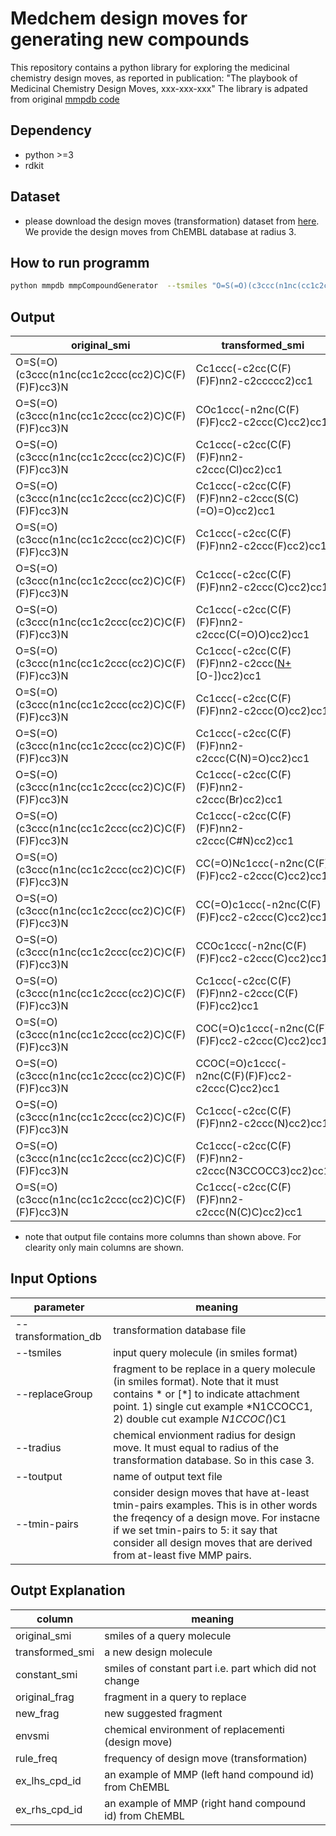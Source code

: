 # Medchem design moves for generating new compounds

This repository contains a python library for exploring the medicinal chemistry design moves, as reported in publication: "The playbook of Medicinal Chemistry Design Moves, xxx-xxx-xxx"
The library is adpated from original [mmpdb code](https://github.com/rdkit/mmpdb)

## Dependency

  - python >=3
  - rdkit

## Dataset

  - please download the design moves (transformation) dataset from [here](www.google.com). We provide the design moves from ChEMBL database at radius 3.

## How to run programm
```sh
python mmpdb mmpCompoundGenerator  --tsmiles "O=S(=O)(c3ccc(n1nc(cc1c2ccc(cc2)C)C(F)(F)F)cc3)N" --transformation_db "chemblDB3.sqlitdb" --replaceGroup "*S(=O)(=O)(N)" --tradius 3 --toutput output.txt --tmin-pairs 100
```

## Output

|original_smi|transformed_smi|original_frag|new_frag|rule_freq|ex_lhs_cpd_id|ex_rhs_cpd_id|
|-----------|-----------|-----------|-----------|-----------|-----------|-----------|
|O=S(=O)(c3ccc(n1nc(cc1c2ccc(cc2)C)C(F)(F)F)cc3)N|Cc1ccc(-c2cc(C(F)(F)F)nn2-c2ccccc2)cc1|[*]S(N)(=O)=O|[*:1][H]|1103|CHEMBL51385|CHEMBL1201104|
|O=S(=O)(c3ccc(n1nc(cc1c2ccc(cc2)C)C(F)(F)F)cc3)N|COc1ccc(-n2nc(C(F)(F)F)cc2-c2ccc(C)cc2)cc1|[*]S(N)(=O)=O|[*:1]OC|607|CHEMBL51385|CHEMBL8441|
|O=S(=O)(c3ccc(n1nc(cc1c2ccc(cc2)C)C(F)(F)F)cc3)N|Cc1ccc(-c2cc(C(F)(F)F)nn2-c2ccc(Cl)cc2)cc1|[*]S(N)(=O)=O|[*:1]Cl|523|CHEMBL51385|CHEMBL462|
|O=S(=O)(c3ccc(n1nc(cc1c2ccc(cc2)C)C(F)(F)F)cc3)N|Cc1ccc(-c2cc(C(F)(F)F)nn2-c2ccc(S(C)(=O)=O)cc2)cc1|[*]S(N)(=O)=O|[*:1]S(C)(=O)=O|497|CHEMBL468367|CHEMBL507789|
|O=S(=O)(c3ccc(n1nc(cc1c2ccc(cc2)C)C(F)(F)F)cc3)N|Cc1ccc(-c2cc(C(F)(F)F)nn2-c2ccc(F)cc2)cc1|[*]S(N)(=O)=O|[*:1]F|491|CHEMBL3426428|CHEMBL3426432|
|O=S(=O)(c3ccc(n1nc(cc1c2ccc(cc2)C)C(F)(F)F)cc3)N|Cc1ccc(-c2cc(C(F)(F)F)nn2-c2ccc(C)cc2)cc1|[*]S(N)(=O)=O|[*:1]C|408|CHEMBL51385|CHEMBL274877|
|O=S(=O)(c3ccc(n1nc(cc1c2ccc(cc2)C)C(F)(F)F)cc3)N|Cc1ccc(-c2cc(C(F)(F)F)nn2-c2ccc(C(=O)O)cc2)cc1|[*]S(N)(=O)=O|[*:1]C(=O)O|275|CHEMBL1966874|CHEMBL2094690|
|O=S(=O)(c3ccc(n1nc(cc1c2ccc(cc2)C)C(F)(F)F)cc3)N|Cc1ccc(-c2cc(C(F)(F)F)nn2-c2ccc([N+](=O)[O-])cc2)cc1|[*]S(N)(=O)=O|[*:1][N+](=O)[O-]|265|CHEMBL51385|CHEMBL8682|
|O=S(=O)(c3ccc(n1nc(cc1c2ccc(cc2)C)C(F)(F)F)cc3)N|Cc1ccc(-c2cc(C(F)(F)F)nn2-c2ccc(O)cc2)cc1|[*]S(N)(=O)=O|[*:1]O|255|CHEMBL3632832|CHEMBL1341020|
|O=S(=O)(c3ccc(n1nc(cc1c2ccc(cc2)C)C(F)(F)F)cc3)N|Cc1ccc(-c2cc(C(F)(F)F)nn2-c2ccc(C(N)=O)cc2)cc1|[*]S(N)(=O)=O|[*:1]C(N)=O|215|CHEMBL3901141|CHEMBL3973258|
|O=S(=O)(c3ccc(n1nc(cc1c2ccc(cc2)C)C(F)(F)F)cc3)N|Cc1ccc(-c2cc(C(F)(F)F)nn2-c2ccc(Br)cc2)cc1|[*]S(N)(=O)=O|[*:1]Br|205|CHEMBL51385|CHEMBL450762|
|O=S(=O)(c3ccc(n1nc(cc1c2ccc(cc2)C)C(F)(F)F)cc3)N|Cc1ccc(-c2cc(C(F)(F)F)nn2-c2ccc(C#N)cc2)cc1|[*]S(N)(=O)=O|[*:1]C#N|193|CHEMBL3426428|CHEMBL3426430|
|O=S(=O)(c3ccc(n1nc(cc1c2ccc(cc2)C)C(F)(F)F)cc3)N|CC(=O)Nc1ccc(-n2nc(C(F)(F)F)cc2-c2ccc(C)cc2)cc1|[*]S(N)(=O)=O|[*:1]NC(C)=O|170|CHEMBL1490019|CHEMBL1716793|
|O=S(=O)(c3ccc(n1nc(cc1c2ccc(cc2)C)C(F)(F)F)cc3)N|CC(=O)c1ccc(-n2nc(C(F)(F)F)cc2-c2ccc(C)cc2)cc1|[*]S(N)(=O)=O|[*:1]C(C)=O|152|CHEMBL2163818|CHEMBL1206418|
|O=S(=O)(c3ccc(n1nc(cc1c2ccc(cc2)C)C(F)(F)F)cc3)N|CCOc1ccc(-n2nc(C(F)(F)F)cc2-c2ccc(C)cc2)cc1|[*]S(N)(=O)=O|[*:1]OCC|141|CHEMBL2163818|CHEMBL1206420|
|O=S(=O)(c3ccc(n1nc(cc1c2ccc(cc2)C)C(F)(F)F)cc3)N|Cc1ccc(-c2cc(C(F)(F)F)nn2-c2ccc(C(F)(F)F)cc2)cc1|[*]S(N)(=O)=O|[*:1]C(F)(F)F|137|CHEMBL51385|CHEMBL501107|
|O=S(=O)(c3ccc(n1nc(cc1c2ccc(cc2)C)C(F)(F)F)cc3)N|COC(=O)c1ccc(-n2nc(C(F)(F)F)cc2-c2ccc(C)cc2)cc1|[*]S(N)(=O)=O|[*:1]C(=O)OC|136|CHEMBL3695775|CHEMBL3695774|
|O=S(=O)(c3ccc(n1nc(cc1c2ccc(cc2)C)C(F)(F)F)cc3)N|CCOC(=O)c1ccc(-n2nc(C(F)(F)F)cc2-c2ccc(C)cc2)cc1|[*]S(N)(=O)=O|[*:1]C(=O)OCC|132|CHEMBL285831|CHEMBL241971|
|O=S(=O)(c3ccc(n1nc(cc1c2ccc(cc2)C)C(F)(F)F)cc3)N|Cc1ccc(-c2cc(C(F)(F)F)nn2-c2ccc(N)cc2)cc1|[*]S(N)(=O)=O|[*:1]N|126|CHEMBL51385|CHEMBL463|
|O=S(=O)(c3ccc(n1nc(cc1c2ccc(cc2)C)C(F)(F)F)cc3)N|Cc1ccc(-c2cc(C(F)(F)F)nn2-c2ccc(N3CCOCC3)cc2)cc1|[*]S(N)(=O)=O|[*:1]N1CCOCC1|114|CHEMBL3679534|CHEMBL3679542|
|O=S(=O)(c3ccc(n1nc(cc1c2ccc(cc2)C)C(F)(F)F)cc3)N|Cc1ccc(-c2cc(C(F)(F)F)nn2-c2ccc(N(C)C)cc2)cc1|[*]S(N)(=O)=O|[*:1]N(C)C|108|CHEMBL3695775|CHEMBL3695770|


* note that output file contains more columns than shown above. For clearity only main columns are shown.

## Input Options 

|parameter|meaning |
|---------|--------|
|--transformation_db| transformation database file|
|--tsmiles| input query molecule (in smiles format)|
|--replaceGroup|fragment to be replace in a query molecule (in smiles format). Note that it must contains * or [*] to indicate attachment point. 1) single cut example *N1CCOCC1, 2) double cut example *N1CCOC(*)C1
|--tradius|chemical envionment radius for design move. It must equal to radius of the transformation database. So in this case 3.|
|--toutput|name of output text file|
|--tmin-pairs|consider design moves that have at-least tmin-pairs examples. This is in other words the freqency of a design move. For instacne if we set tmin-pairs to 5: it say that consider all design moves that are derived from at-least five MMP pairs.| 


## Outpt Explanation
|column|meaning |
|---------|--------|
|original_smi|smiles of a query molecule|
|transformed_smi|a new design molecule|
|constant_smi|smiles of constant part i.e. part which did not change|
|original_frag|fragment in a query to replace|
|new_frag|new suggested fragment|
|envsmi|chemical environment of replacementi (design move)|
|rule_freq|frequency of design move (transformation)|
|ex_lhs_cpd_id|an example of MMP (left hand compound id) from ChEMBL|
|ex_rhs_cpd_id|an example of MMP (right hand compound id) from ChEMBL|
